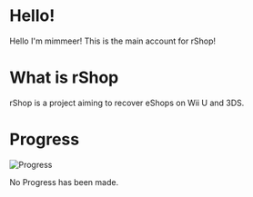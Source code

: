 # Hello!
Hello I'm mimmeer! This is the main account for rShop!
# What is rShop
rShop is a project aiming to recover eShops on Wii U and 3DS.
# Progress
![Progress](https://github.com/rshop-eshop/rshop-eshop/assets/173930517/3291e3c1-55ab-4a0f-afbd-8dc2b7aa2009)

No Progress has been made.
